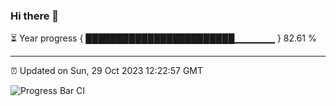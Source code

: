 ### Hi there 👋

⏳ Year progress { ████████████████████████▁▁▁▁▁▁ } 82.61 %

---

⏰ Updated on Sun, 29 Oct 2023 12:22:57 GMT

![Progress Bar CI](https://github.com/liununu/liununu/workflows/Progress%20Bar%20CI/badge.svg)
